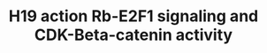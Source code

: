 ---
annotations:
- type: Disease Ontology
  value: colorectal cancer
authors:
- Khanspers
- AlexanderPico
description: 'In this proposed model, H19 interacts with macroH2A, and this may consequently
  lead to de-repression of genes including CDK8, CDK4, and CCND1. Increased CDK4-cyclin
  D1 complex phosphorylates Rb to disrupt Rb-E2F1 interaction, leading to E2F1 activation.
  The increase of CDK8 expression enhances the function of mediator complex including
  MED1, and facilitates the gene regulation by β-catenin. These downstream targets
  could work in a synergistic way of promoting cell proliferation and increasing cell
  motility in CRC. Reference: https://www.ncbi.nlm.nih.gov/pmc/articles/PMC5264449/  Proteins
  on this pathway have targeted assays available via the [https://assays.cancer.gov/available_assays?wp_id=WP3969
  CPTAC Assay Portal]'
last-edited: 2019-08-28
organisms:
- Homo sapiens
redirect_from:
- /index.php/Pathway:WP3969
- /instance/WP3969
schema-jsonld:
- '@context': https://schema.org/
  '@id': https://wikipathways.github.io/pathways/WP3969.html
  '@type': Dataset
  creator:
    '@type': Organization
    name: WikiPathways
  description: 'In this proposed model, H19 interacts with macroH2A, and this may
    consequently lead to de-repression of genes including CDK8, CDK4, and CCND1. Increased
    CDK4-cyclin D1 complex phosphorylates Rb to disrupt Rb-E2F1 interaction, leading
    to E2F1 activation. The increase of CDK8 expression enhances the function of mediator
    complex including MED1, and facilitates the gene regulation by β-catenin. These
    downstream targets could work in a synergistic way of promoting cell proliferation
    and increasing cell motility in CRC. Reference: https://www.ncbi.nlm.nih.gov/pmc/articles/PMC5264449/  Proteins
    on this pathway have targeted assays available via the [https://assays.cancer.gov/available_assays?wp_id=WP3969
    CPTAC Assay Portal]'
  keywords:
  - macroH2A
  - CSRP2
  - CDK8
  - JAG1
  - RB1
  - H19
  - CCND1
  - E2F1
  - CDK4
  - G1-S transition
  - CTNNB1
  - MED1
  - CDH1
  - TULP3
  - PMAIP1
  - SOX4
  license: CC0
  name: H19 action Rb-E2F1 signaling and CDK-Beta-catenin activity
seo: CreativeWork
title: H19 action Rb-E2F1 signaling and CDK-Beta-catenin activity
wpid: WP3969
---